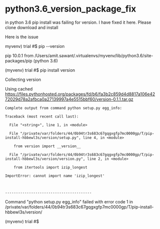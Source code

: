 # python3.6_version_package_fix
in python 3.6 pip install was failing for version. I have fixed it here. Please clone download and install

Here is the issue

myvenv) trial #$ pip --version

pip 10.0.1 from /Users/amit.sawant/.virtualenvs/myvenv/lib/python3.6/site-packages/pip (python 3.6)

(myvenv) trial #$ pip install version

Collecting version

  Using cached https://files.pythonhosted.org/packages/fd/b6/fa3b2c859d4d8817a106e4272029d78a2afbca0a27139997a4e5515bbf60/version-0.1.1.tar.gz

    Complete output from command python setup.py egg_info:

    Traceback (most recent call last):

      File "<string>", line 1, in <module>

      File "/private/var/folders/44/0b94tr3s683c67gqgxgfp7mc0000gp/T/pip-install-hbbewl3s/version/setup.py", line 4, in <module>

        from version import __version__

      File "/private/var/folders/44/0b94tr3s683c67gqgxgfp7mc0000gp/T/pip-install-hbbewl3s/version/version.py", line 2, in <module>

        from itertools import izip_longest

    ImportError: cannot import name 'izip_longest'

    

    ----------------------------------------

Command "python setup.py egg_info" failed with error code 1 in /private/var/folders/44/0b94tr3s683c67gqgxgfp7mc0000gp/T/pip-install-hbbewl3s/version/

(myvenv) trial #$ 
